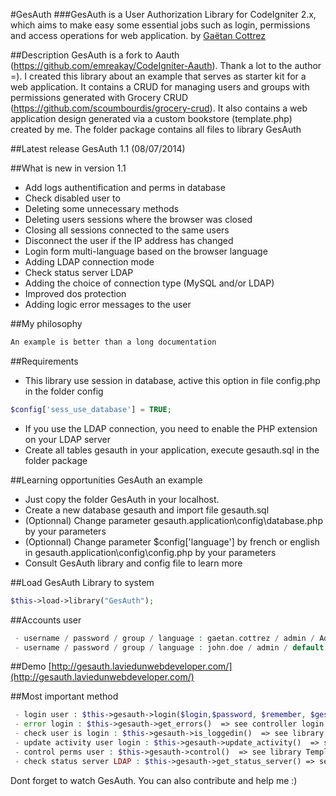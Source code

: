 #GesAuth
###GesAuth is a User Authorization Library for CodeIgniter 2.x, which aims to make easy some essential jobs such as login, permissions and access operations for web application.
by [Gaëtan Cottrez](http://laviedunwebdeveloper.com/)

##Description
GesAuth is a fork to Aauth (https://github.com/emreakay/CodeIgniter-Aauth). Thank a lot to the author =).
I created this library about an example that serves as starter kit for a web application.
It contains a CRUD for managing users and groups with permissions generated with Grocery CRUD (https://github.com/scoumbourdis/grocery-crud).
It also contains a web application design generated via a custom bookstore (template.php) created by me.
The folder package contains all files to library GesAuth

##Latest release
GesAuth 1.1 (08/07/2014)

##What is new in version 1.1
 - Add logs authentification and perms in database
 - Check disabled user to
 - Deleting some unnecessary methods
 - Deleting users sessions where the browser was closed
 - Closing all sessions connected to the same users
 - Disconnect the user if the IP address has changed
 - Login form multi-language based on the browser language
 - Adding LDAP connection mode
 - Check status server LDAP
 - Adding the choice of connection type (MySQL and/or LDAP)
 - Improved dos protection
 - Adding logic error messages to the user

##My philosophy
```sh
An example is better than a long documentation
```

##Requirements
 - This library use session in database, active this option in file config.php in the folder config

```php
$config['sess_use_database'] = TRUE;
```

 - If you use the LDAP connection, you need to enable the PHP extension on your LDAP server
 - Create all tables gesauth in your application, execute gesauth.sql in the folder package


##Learning opportunities GesAuth an example

 - Just copy the folder GesAuth in your localhost.
 - Create a new database gesauth and import file gesauth.sql
 - (Optionnal) Change parameter gesauth.application\config\database.php by your parameters
 - (Optionnal) Change parameter $config['language'] by french or english in gesauth.application\config\config.php by your parameters
 - Consult GesAuth library and config file to learn more

##Load GesAuth Library to system
```php
$this->load->library("GesAuth");
```

##Accounts user
```php
 - username / password / group / language : gaetan.cottrez / admin / Admin / french
 - username / password / group / language : john.doe / admin / default / english
```

##Demo
[http://gesauth.laviedunwebdeveloper.com/](http://gesauth.laviedunwebdeveloper.com/)

##Most important method
```php
 - login user : $this->gesauth->login($login,$password, $remember, $gesauth_mode) => see controller login.php
 - error login : $this->gesauth->get_errors()  => see controller login.php
 - check user is login : $this->gesauth->is_loggedin()  => see library Template.php
 - update activity user login : $this->gesauth->update_activity()  => see library Template.php
 - control perms user : $this->gesauth->control()  => see library Template.php
 - check status server LDAP : $this->gesauth->get_status_server() => see controller login.php
```

Dont forget to watch GesAuth.
You can also contribute and help me :)